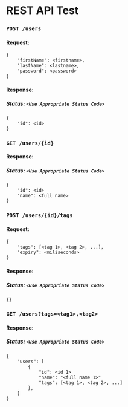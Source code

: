 REST API Test
================

### `POST /users`
#### Request: 
    {
        "firstName": <firstname>,
        "lastName": <lastname>,
        "password": <password>
    }
#### Response: 
##### Status: `<Use Appropriate Status Code>`
    {
        "id": <id>
    }

### `GET /users/{id}`
#### Response:
##### Status: `<Use Appropriate Status Code>`
    {
        "id": <id>
        "name": <full name> 
    }


### `POST /users/{id}/tags`
#### Request:
    {
        "tags": [<tag 1>, <tag 2>, ...],
        "expiry": <miliseconds>        
    }
#### Response:
##### Status: `<Use Appropriate Status Code>`
    {}



### `GET /users?tags=<tag1>,<tag2>`

#### Response:
##### Status: `<Use Appropriate Status Code>`
    {
        "users": [
            {
                "id": <id 1>
                "name": "<full name 1>"
                "tags": [<tag 1>, <tag 2>, ...]
            },
        ]
    }
    
